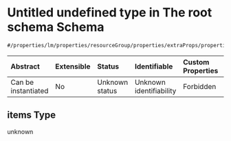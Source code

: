 # Untitled undefined type in The root schema Schema

```txt
#/properties/lm/properties/resourceGroup/properties/extraProps/properties/cluster/items#/properties/lm/properties/resourceGroup/properties/extraProps/properties/cluster/items
```



| Abstract            | Extensible | Status         | Identifiable            | Custom Properties | Additional Properties | Access Restrictions | Defined In                                                        |
| :------------------ | :--------- | :------------- | :---------------------- | :---------------- | :-------------------- | :------------------ | :---------------------------------------------------------------- |
| Can be instantiated | No         | Unknown status | Unknown identifiability | Forbidden         | Allowed               | none                | [values.schema.json\*](values.schema.json "open original schema") |

## items Type

unknown
